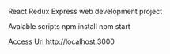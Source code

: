 React Redux Express web development project

Avalable scripts
npm install 
npm start

Access Url
http://localhost:3000
